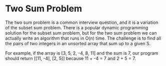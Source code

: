 # Two Sum Problem

The two sum problem is a common interview question, and it is a variation
of the subset sum problem. There is a popular dynamic programming solution
for the subset sum problem, but for the two sum problem we can actually
write an algorithm that runs in O(n) time. The challenge is to find all
the pairs of two integers in an unsorted array that sum up to a given S.

For example, if the array is [3, 5, 2, -4, 8, 11] and the sum is 7,
our program should return [[11, -4], [2, 5]] because 11 + -4 = 7 and 2 + 5 = 7.
